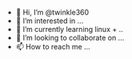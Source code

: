 - 👋 Hi, I’m @twinkle360
- 👀 I’m interested in ...
- 🌱 I’m currently learning linux + ..
- 💞️ I’m looking to collaborate on ...
- 📫 How to reach me ...

<!---
twinkle360/twinkle360 is a ✨ special ✨ repository because its `README.md` (this file) appears on your GitHub profile.
You can click the Preview link to take a look at your changes.
--->
